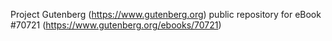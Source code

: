 Project Gutenberg (https://www.gutenberg.org) public repository for
eBook #70721 (https://www.gutenberg.org/ebooks/70721)
